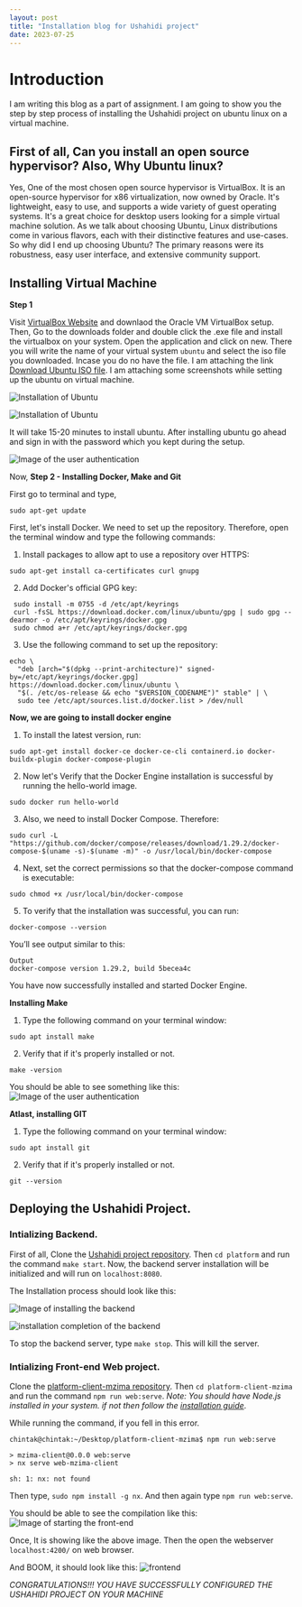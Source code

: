 ```yaml
---
layout: post
title: "Installation blog for Ushahidi project"
date: 2023-07-25
---
```


# Introduction

I am writing this blog as a part of assignment. I am going to show you the step by step process of installing the Ushahidi project on ubuntu linux on a virtual machine.

## First of all, Can you install an open source hypervisor? Also, Why Ubuntu linux? 
Yes, One of the most chosen open source hypervisor is VirtualBox. It is an open-source hypervisor for x86 virtualization, now owned by Oracle. It's lightweight, easy to use, and supports a wide variety of guest operating systems. It's a great choice for desktop users looking for a simple virtual machine solution. As we talk about choosing Ubuntu, Linux distributions come in various flavors, each with their distinctive features and use-cases. So why did I end up choosing Ubuntu? The primary reasons were its robustness, easy user interface, and extensive community support.

## Installing Virtual Machine

**Step 1**

Visit [VirtualBox Website](https://www.virtualbox.org/wiki/Downloads) and downlaod the Oracle VM VirtualBox setup. Then, Go to the downloads folder and double click the .exe file and install the virtualbox on your system. Open the application and click on new. There you will write the name of your virtual system ```ubuntu``` and select the iso file you downloaded. Incase you do no have the file. I am attaching the link [Download Ubuntu ISO file](https://ubuntu.com/download/desktop). I am attaching some screenshots while setting up the ubuntu on virtual machine.

![Installation of Ubuntu](https://raw.githubusercontent.com/chintakjoshi/CSCI-5930/main/images/s1.png)


![Installation of Ubuntu](https://raw.githubusercontent.com/chintakjoshi/CSCI-5930/main/images/s2.png)

It will take 15-20 minutes to install ubuntu. After installing ubuntu go ahead and sign in with the password which you kept during the setup.

![Image of the user authentication](https://raw.githubusercontent.com/chintakjoshi/CSCI-5930/main/images/s3.png)

Now, **Step 2 - Installing Docker, Make and Git**

First go to terminal and type,

```
sudo apt-get update
```

First, let's install Docker. We need to set up the repository. Therefore, open the terminal window and type the following commands:

1. Install packages to allow apt to use a repository over HTTPS:
```
sudo apt-get install ca-certificates curl gnupg
```

2. Add Docker's official GPG key:
```
 sudo install -m 0755 -d /etc/apt/keyrings
 curl -fsSL https://download.docker.com/linux/ubuntu/gpg | sudo gpg --dearmor -o /etc/apt/keyrings/docker.gpg
 sudo chmod a+r /etc/apt/keyrings/docker.gpg
```

3. Use the following command to set up the repository:
```
echo \
  "deb [arch="$(dpkg --print-architecture)" signed-by=/etc/apt/keyrings/docker.gpg] https://download.docker.com/linux/ubuntu \
  "$(. /etc/os-release && echo "$VERSION_CODENAME")" stable" | \
  sudo tee /etc/apt/sources.list.d/docker.list > /dev/null
```

**Now, we are going to install docker engine**

1. To install the latest version, run:
```
sudo apt-get install docker-ce docker-ce-cli containerd.io docker-buildx-plugin docker-compose-plugin
```

2. Now let's Verify that the Docker Engine installation is successful by running the hello-world image.
```
sudo docker run hello-world
```

3. Also, we need to install Docker Compose. Therefore:
```
sudo curl -L "https://github.com/docker/compose/releases/download/1.29.2/docker-compose-$(uname -s)-$(uname -m)" -o /usr/local/bin/docker-compose
```

4. Next, set the correct permissions so that the docker-compose command is executable:
```
sudo chmod +x /usr/local/bin/docker-compose
```

5. To verify that the installation was successful, you can run:
```
docker-compose --version
```
You’ll see output similar to this:
```
Output
docker-compose version 1.29.2, build 5becea4c
```

You have now successfully installed and started Docker Engine.

**Installing Make**

1. Type the following command on your terminal window:
```
sudo apt install make
```

2. Verify that if it's properly installed or not.
```
make -version
```

You should be able to see something like this:
![Image of the user authentication](https://raw.githubusercontent.com/chintakjoshi/CSCI-5930/main/images/s8.png)

**Atlast, installing GIT**

1. Type the following command on your terminal window:
```
sudo apt install git
```

2. Verify that if it's properly installed or not.
```
git --version
```

## Deploying the Ushahidi Project.

### Intializing Backend.

First of all, Clone the [Ushahidi project repository](https://github.com/ushahidi/platform). Then ```cd platform``` and run the command ```make start```. Now, the backend server installation will be initialized and will run on ```localhost:8080```.

The Installation process should look like this:

![Image of installing the backend](https://raw.githubusercontent.com/chintakjoshi/CSCI-5930/main/images/s5.png)

![installation completion of the backend](https://raw.githubusercontent.com/chintakjoshi/CSCI-5930/main/images/s4.png)

To stop the backend server, type ```make stop```. This will kill the server.

### Intializing Front-end Web project.

Clone the [platform-client-mzima repository](https://github.com/ushahidi/platform-client-mzima). Then ```cd platform-client-mzima``` and run the command ```npm run web:serve```. _Note: You should have Node.js installed in your system. if not then follow the [installation guide](https://www.digitalocean.com/community/tutorials/how-to-install-node-js-on-ubuntu-20-04)_.

While running the command, if you fell in this error.
```
chintak@chintak:~/Desktop/platform-client-mzima$ npm run web:serve

> mzima-client@0.0.0 web:serve
> nx serve web-mzima-client

sh: 1: nx: not found
```

Then type, ```sudo npm install -g nx```. And then again type ```npm run web:serve```.

You should be able to see the compilation like this:
![Image of starting the front-end](https://raw.githubusercontent.com/chintakjoshi/CSCI-5930/main/images/s7.png)

Once, It is showing like the above image. Then the open the webserver ```localhost:4200/``` on web browser.

And BOOM, it should look like this:
![frontend](https://raw.githubusercontent.com/chintakjoshi/CSCI-5930/main/images/s6.png)

_CONGRATULATIONS!!! YOU HAVE SUCCESSFULLY CONFIGURED THE USHAHIDI PROJECT ON YOUR MACHINE_